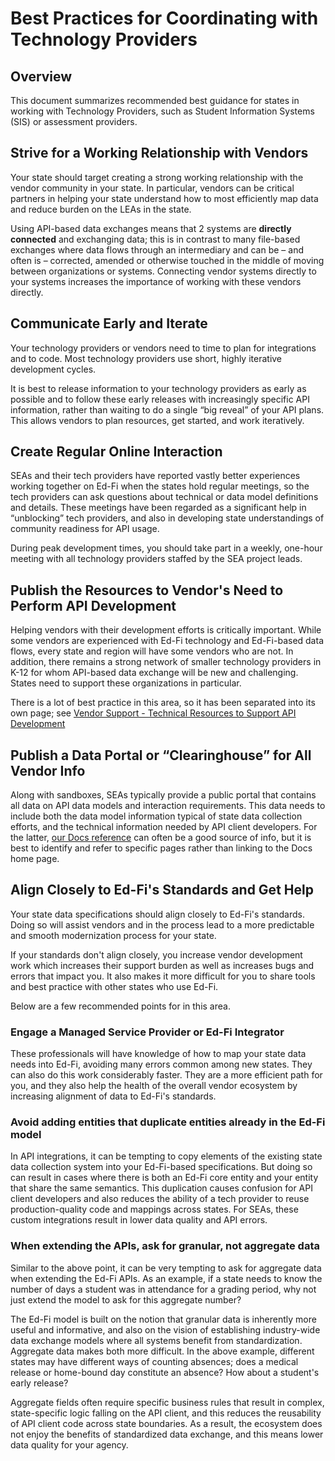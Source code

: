 # Best Practices for Coordinating with Technology Providers

## Overview

This document summarizes recommended best guidance for states in working with Technology Providers, such as Student Information Systems (SIS) or assessment providers.

## Strive for a Working Relationship with Vendors

Your state should target creating a strong working relationship with the vendor community in your state. In particular, vendors can be critical partners in helping your state understand how to most efficiently map data and reduce burden on the LEAs in the state.

Using API-based data exchanges means that 2 systems are **directly connected** and exchanging data; this is in contrast to many file-based exchanges where data flows through an intermediary and can be – and often is – corrected, amended or otherwise touched in the middle of moving between organizations or systems. Connecting vendor systems directly to your systems increases the importance of working with these vendors directly.

## Communicate Early and Iterate

Your technology providers or vendors need to time to plan for integrations and to code. Most technology providers use short, highly iterative development cycles.

It is best to release information to your technology providers as early as possible and to follow these early releases with increasingly specific API information, rather than waiting to do a single “big reveal” of your API plans. This allows vendors to plan resources, get started, and work iteratively.

## Create Regular Online Interaction

SEAs and their tech providers have reported vastly better experiences working together on Ed-Fi when the states hold regular meetings, so the tech providers can ask questions about technical or data model definitions and details. These meetings have been regarded as a significant help in “unblocking” tech providers, and also in developing state understandings of community readiness for API usage.

During peak development times, you should take part in a weekly, one-hour meeting with all technology providers staffed by the SEA project leads.

## Publish the Resources to Vendor's Need to Perform API Development

Helping vendors with their development efforts is critically important. While some vendors are experienced with Ed-Fi technology and Ed-Fi-based data flows, every state and region will have some vendors who are not. In addition, there remains a strong network of smaller technology providers in K-12 for whom API-based data exchange will be new and challenging. States need to support these organizations in particular.

There is a lot of best practice in this area, so it has been separated into its own page; see [Vendor Support - Technical Resources to Support API Development](../support-plan/vendor-support-technical-resources-to-support-api-development.md)

## Publish a Data Portal or “Clearinghouse” for All Vendor Info

Along with sandboxes, SEAs typically provide a public portal that contains all data on API data models and interaction requirements. This data needs to include both the data model information typical of state data collection efforts, and the technical information needed by API client developers. For the latter, [our Docs reference](/reference) can often be a good source of info, but it is best to identify and refer to specific pages rather than linking to the Docs home page.

## Align Closely to Ed-Fi's Standards and Get Help

Your state data specifications should align closely to Ed-Fi's standards. Doing so will assist vendors and in the process lead to a more predictable and smooth modernization process for your state.

If your standards don't align closely, you increase vendor development work which increases their support burden as well as increases bugs and errors that impact you. It also makes it more difficult for you to share tools and best practice with other states who use Ed-Fi.

Below are a few recommended points for in this area.

### Engage a Managed Service Provider or Ed-Fi Integrator

These professionals will have knowledge of how to map your state data needs into Ed-Fi, avoiding many errors common among new states. They can also do this work considerably faster. They are a more efficient path for you, and they also help the health of the overall vendor ecosystem by increasing alignment of data to Ed-Fi's standards.

### Avoid adding entities that duplicate entities already in the Ed-Fi model

In API integrations, it can be tempting to copy elements of the existing state data collection system into your Ed-Fi-based specifications. But doing so can result in cases where there is both an Ed-Fi core entity and your entity that share the same semantics. This duplication causes confusion for API client developers and also reduces the ability of a tech provider to reuse production-quality code and mappings across states. For SEAs, these custom integrations result in lower data quality and API errors.

### When extending the APIs, ask for granular, not aggregate data

Similar to the above point, it can be very tempting to ask for aggregate data when extending the Ed-Fi APIs. As an example, if a state needs to know the number of days a student was in attendance for a grading period, why not just extend the model to ask for this aggregate number?

The Ed-Fi model is built on the notion that granular data is inherently more useful and informative, and also on the vision of establishing industry-wide data exchange models where all systems benefit from standardization. Aggregate data makes both more difficult. In the above example, different states may have different ways of counting absences; does a medical release or home-bound day constitute an absence? How about a student's early release?

Aggregate fields often require specific business rules that result in complex, state-specific logic falling on the API client, and this reduces the reusability of API client code across state boundaries. As a result, the ecosystem does not enjoy the benefits of standardized data exchange, and this means lower data quality for your agency.
